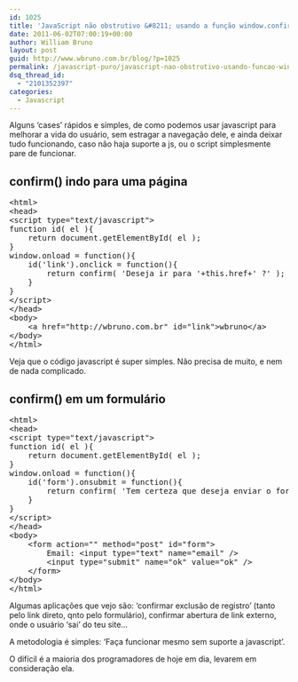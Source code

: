 ```yaml
---
id: 1025
title: 'JavaScript não obstrutivo &#8211; usando a função window.confirm()'
date: 2011-06-02T07:00:19+00:00
author: William Bruno
layout: post
guid: http://www.wbruno.com.br/blog/?p=1025
permalink: /javascript-puro/javascript-nao-obstrutivo-usando-funcao-window-confirm/
dsq_thread_id:
  - "2101352397"
categories:
  - Javascript
---
```

Alguns &#8216;cases&#8217; rápidos e simples, de como podemos usar javascript para melhorar a vida do usuário, sem estragar a navegação dele, e ainda deixar tudo funcionando, caso não haja suporte a js, ou o script simplesmente pare de funcionar.
  
<!--more-->

## confirm() indo para uma página

<pre name="code" class="html">&lt;html>
&lt;head>
&lt;script type="text/javascript">
function id( el ){
	return document.getElementById( el );
}
window.onload = function(){
	id('link').onclick = function(){
		return confirm( 'Deseja ir para '+this.href+' ?' );
	}
}
&lt;/script>
&lt;/head>
&lt;body>
	&lt;a href="http://wbruno.com.br" id="link">wbruno&lt;/a>
&lt;/body>
&lt;/html>
</pre>

Veja que o código javascript é super simples. Não precisa de muito, e nem de nada complicado.

## confirm() em um formulário

<pre name="code" class="html">&lt;html>
&lt;head>
&lt;script type="text/javascript">
function id( el ){
	return document.getElementById( el );
}
window.onload = function(){
	id('form').onsubmit = function(){
		return confirm( 'Tem certeza que deseja enviar o formulário ?' );
	}
}
&lt;/script>
&lt;/head>
&lt;body>
	&lt;form action="" method="post" id="form">
		Email: &lt;input type="text" name="email" />
		&lt;input type="submit" name="ok" value="ok" />	
	&lt;/form>
&lt;/body>
&lt;/html>
</pre>

Algumas aplicações que vejo são: &#8216;confirmar exclusão de registro&#8217; (tanto pelo link direto, qnto pelo formulário), confirmar abertura de link externo, onde o usuário &#8216;sai&#8217; do teu site&#8230;

A metodologia é simples: &#8216;Faça funcionar mesmo sem suporte a javascript&#8217;.
  
O difícil é a maioria dos programadores de hoje em dia, levarem em consideração ela.